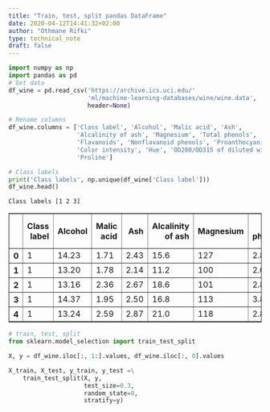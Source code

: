 ```yaml
---
title: "Train, test, split pandas DataFrame"
date: 2020-04-12T14:41:32+02:00
author: "Othmane Rifki"
type: technical_note
draft: false
---
```


```python
import numpy as np
import pandas as pd
# Get data
df_wine = pd.read_csv('https://archive.ics.uci.edu/'
                      'ml/machine-learning-databases/wine/wine.data',
                      header=None)
```


```python
# Rename columns
df_wine.columns = ['Class label', 'Alcohol', 'Malic acid', 'Ash',
                   'Alcalinity of ash', 'Magnesium', 'Total phenols',
                   'Flavanoids', 'Nonflavanoid phenols', 'Proanthocyanins',
                   'Color intensity', 'Hue', 'OD280/OD315 of diluted wines',
                   'Proline']
```


```python
# Class labels
print('Class labels', np.unique(df_wine['Class label']))
df_wine.head()
```

    Class labels [1 2 3]





<div>
<style scoped>
    .dataframe tbody tr th:only-of-type {
        vertical-align: middle;
    }

    .dataframe tbody tr th {
        vertical-align: top;
    }

    .dataframe thead th {
        text-align: right;
    }
</style>
<table border="1" class="dataframe">
  <thead>
    <tr style="text-align: right;">
      <th></th>
      <th>Class label</th>
      <th>Alcohol</th>
      <th>Malic acid</th>
      <th>Ash</th>
      <th>Alcalinity of ash</th>
      <th>Magnesium</th>
      <th>Total phenols</th>
      <th>Flavanoids</th>
      <th>Nonflavanoid phenols</th>
      <th>Proanthocyanins</th>
      <th>Color intensity</th>
      <th>Hue</th>
      <th>OD280/OD315 of diluted wines</th>
      <th>Proline</th>
    </tr>
  </thead>
  <tbody>
    <tr>
      <th>0</th>
      <td>1</td>
      <td>14.23</td>
      <td>1.71</td>
      <td>2.43</td>
      <td>15.6</td>
      <td>127</td>
      <td>2.80</td>
      <td>3.06</td>
      <td>0.28</td>
      <td>2.29</td>
      <td>5.64</td>
      <td>1.04</td>
      <td>3.92</td>
      <td>1065</td>
    </tr>
    <tr>
      <th>1</th>
      <td>1</td>
      <td>13.20</td>
      <td>1.78</td>
      <td>2.14</td>
      <td>11.2</td>
      <td>100</td>
      <td>2.65</td>
      <td>2.76</td>
      <td>0.26</td>
      <td>1.28</td>
      <td>4.38</td>
      <td>1.05</td>
      <td>3.40</td>
      <td>1050</td>
    </tr>
    <tr>
      <th>2</th>
      <td>1</td>
      <td>13.16</td>
      <td>2.36</td>
      <td>2.67</td>
      <td>18.6</td>
      <td>101</td>
      <td>2.80</td>
      <td>3.24</td>
      <td>0.30</td>
      <td>2.81</td>
      <td>5.68</td>
      <td>1.03</td>
      <td>3.17</td>
      <td>1185</td>
    </tr>
    <tr>
      <th>3</th>
      <td>1</td>
      <td>14.37</td>
      <td>1.95</td>
      <td>2.50</td>
      <td>16.8</td>
      <td>113</td>
      <td>3.85</td>
      <td>3.49</td>
      <td>0.24</td>
      <td>2.18</td>
      <td>7.80</td>
      <td>0.86</td>
      <td>3.45</td>
      <td>1480</td>
    </tr>
    <tr>
      <th>4</th>
      <td>1</td>
      <td>13.24</td>
      <td>2.59</td>
      <td>2.87</td>
      <td>21.0</td>
      <td>118</td>
      <td>2.80</td>
      <td>2.69</td>
      <td>0.39</td>
      <td>1.82</td>
      <td>4.32</td>
      <td>1.04</td>
      <td>2.93</td>
      <td>735</td>
    </tr>
  </tbody>
</table>
</div>




```python
# train, test, split
from sklearn.model_selection import train_test_split

X, y = df_wine.iloc[:, 1:].values, df_wine.iloc[:, 0].values

X_train, X_test, y_train, y_test =\
    train_test_split(X, y, 
                     test_size=0.3, 
                     random_state=0, 
                     stratify=y)
```
